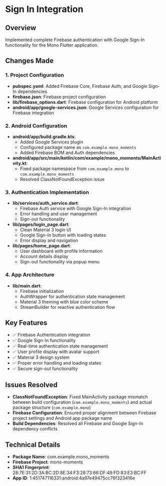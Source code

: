 # Sign In Integration

## Overview
Implemented complete Firebase authentication with Google Sign-In functionality for the Mono Flutter application.

## Changes Made

### 1. Project Configuration
- **pubspec.yaml**: Added Firebase Core, Firebase Auth, and Google Sign-In dependencies
- **firebase.json**: Firebase project configuration
- **lib/firebase_options.dart**: Firebase configuration for Android platform
- **android/app/google-services.json**: Google Services configuration for Firebase integration

### 2. Android Configuration
- **android/app/build.gradle.kts**: 
  - Added Google Services plugin
  - Configured package name as `com.example.mono_moments`
  - Added Firebase BOM and Auth dependencies
- **android/app/src/main/kotlin/com/example/mono_moments/MainActivity.kt**: 
  - Fixed package namespace from `com.example.mono` to `com.example.mono_moments`
  - Resolved ClassNotFoundException issue

### 3. Authentication Implementation
- **lib/services/auth_service.dart**: 
  - Firebase Auth service with Google Sign-In integration
  - Error handling and user management
  - Sign-out functionality
- **lib/pages/login_page.dart**: 
  - Clean Material 3 login UI
  - Google Sign-In button with loading states
  - Error display and navigation
- **lib/pages/home_page.dart**: 
  - User dashboard with profile information
  - Account details display
  - Sign-out functionality via popup menu

### 4. App Architecture
- **lib/main.dart**: 
  - Firebase initialization
  - AuthWrapper for authentication state management
  - Material 3 theming with blue color scheme
  - StreamBuilder for reactive authentication flow

## Key Features
- ✅ Firebase Authentication integration
- ✅ Google Sign-In functionality  
- ✅ Real-time authentication state management
- ✅ User profile display with avatar support
- ✅ Material 3 design system
- ✅ Proper error handling and loading states
- ✅ Secure sign-out functionality

## Issues Resolved
- **ClassNotFoundException**: Fixed MainActivity package mismatch between build configuration (`com.example.mono_moments`) and actual package structure (`com.example.mono`)
- **Firebase Configuration**: Ensured proper alignment between Firebase project settings and Android app package name
- **Build Dependencies**: Resolved all Firebase and Google Sign-In dependency conflicts

## Technical Details
- **Package Name**: com.example.mono_moments
- **Firebase Project**: mono-moments
- **SHA1 Fingerprint**: 28:7E:31:2D:3A:BC:2D:8E:34:F3:28:73:66:DF:49:FD:83:E3:BC:FF
- **App ID**: 1:451747116331:android:4a97e49475cc76f323416e